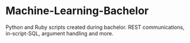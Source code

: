 # Machine-Learning-Bachelor
Python and Ruby scripts created during bachelor. REST communications, in-script-SQL, argument handling and more.
